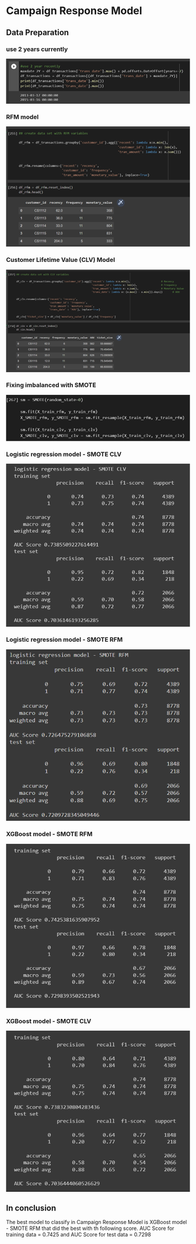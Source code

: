 # Campaign Response Model

## Data Preparation
### use 2 years currently
![alt text](https://github.com/Salinwasu/BADS7105-CRM-Analytics/blob/main/Assignment04_CampaignResponseModel/curent2Y.png)

### RFM model
![alt text](https://github.com/Salinwasu/BADS7105-CRM-Analytics/blob/main/Assignment04_CampaignResponseModel/RFM%20Model.png)

### Customer Lifetime Value (CLV) Model
![alt text](https://github.com/Salinwasu/BADS7105-CRM-Analytics/blob/main/Assignment04_CampaignResponseModel/Customer%20Lifetime%20Value%20(CLV)%20Model.png)

### Fixing imbalanced with SMOTE
![alt text](https://github.com/Salinwasu/BADS7105-CRM-Analytics/blob/main/Assignment04_CampaignResponseModel/Fixing%20imbalanced%20with%20SMOTE.png)

### Logistic regression model - SMOTE CLV
![alt text](https://github.com/Salinwasu/BADS7105-CRM-Analytics/blob/main/Assignment04_CampaignResponseModel/Logistic%20regression%20model%20-%20SMOTE%20CLV.png)

### Logistic regression model - SMOTE RFM
![alt text](https://github.com/Salinwasu/BADS7105-CRM-Analytics/blob/main/Assignment04_CampaignResponseModel/Logistic%20regression%20model%20-%20SMOTE%20RFM.png)

### XGBoost model - SMOTE RFM
![alt text](https://github.com/Salinwasu/BADS7105-CRM-Analytics/blob/main/Assignment04_CampaignResponseModel/XGBoost%20model%20-%20SMOTE%20CLV.png)

### XGBoost model - SMOTE CLV
![alt text](https://github.com/Salinwasu/BADS7105-CRM-Analytics/blob/main/Assignment04_CampaignResponseModel/XGBoost%20model%20-%20SMOTE%20RFM.png)

## In conclusion
The best model to classify in Campaign Response Model is XGBoost model - SMOTE RFM that did the best with th following score.
AUC Score for training data = 0.7425
and
AUC Score for test data = 0.7298
